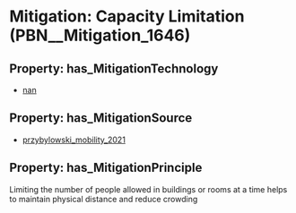 # Mitigation: __Capacity Limitation__ (PBN__Mitigation_1646)

## Property: has_MitigationTechnology

* [nan](../Technology/PBN__Technology_22)

## Property: has_MitigationSource

* [przybylowski_mobility_2021](../Article/PBN__Article_113)

## Property: has_MitigationPrinciple

Limiting the number of people allowed in buildings or rooms at a time helps to maintain physical distance and reduce crowding

